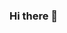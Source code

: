 ### Hi there 👋

<!--
**Hasib147/Hasib147** is a ✨ _special_ ✨ repository because its `README.md` (this file) appears on your GitHub profile.

Tentative Stages of the Project: (as discussed in the approach section in module 2)

•	Step 1: Import the dataset from Kaggle
-	In this step, I took the data for Walmart Sales Forecasting and imported it onto RStudio.

•	Step 2: Data Processing/Extraction
-	In this step, I took the data and observed the different types of variables it had and sorted it accordingly (i.e. numeric or categorical)

•	Step 3: Data Cleaning
-	In this step, it was to see whether different type of attributes needed to be added/removed, in this case I kept most of it as is.

•	Step 4: Test/Train Model
-	This step was used to split the data, I used the 70% training and 30% testing criteria to evaluate the dataset, this narrowed the dataset from over 400,000 rows into 294,000 rows for training and 126,000 rows for testing for better accuracy of the model.

•	Step 5: Build a multiple linear regression model

-	I used the weekly sales as the target variable and used it as dependent variable and the other attributes such as temperature, fuel price and CPI as the independent variable

•	Step 6: Result and Discussion

-	This is the part where I analyze the different types of results within the data such as boxplots, scatter plot, pie chart, etc. along with the summary table to see different types of results (ie max, median, min, etc.) and see if any outliers are there and if they have an impact of the sales forecasting

•	Step 7: Conclusion

-	This is the final part of the approach and it’s based on the evidence from the data and the results obtained through the regression model and other factors.

-->
